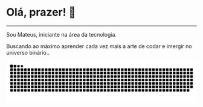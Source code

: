 # Olá, prazer! 🤝
<hr>
Sou Mateus, iniciante na área da tecnologia.

<p> Buscando ao máximo aprender cada vez mais a arte de codar e imergir no universo binário.. </p>
  
  ![Snake animation](https://github.com/ellen2121/ellen2121/blob/output/github-contribution-grid-snake.svg)
 
